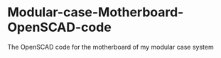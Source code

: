 # Modular-case-Motherboard-OpenSCAD-code
The OpenSCAD code for the motherboard of my modular case system

